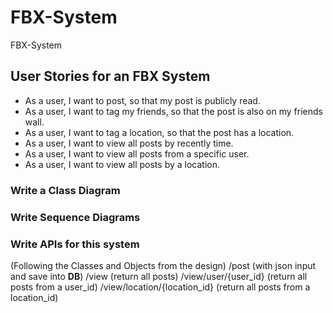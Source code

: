 # FBX-System
FBX-System 

## User Stories for an FBX System
- As a user, I want to post, so that my post is publicly read.
- As a user, I want to tag my friends, so that the post is also on my friends wall.
- As a user, I want to tag a location, so that the post has a location.
- As a user, I want to view all posts by recently time.
- As a user, I want to view all posts from a specific user.
- As a user, I want to view all posts by a location.

### Write a Class Diagram
### Write Sequence Diagrams
### Write APIs for this system
  (Following the Classes and Objects from the design)
  /post   						(with json input and save into **DB**)
  /view   						(return all posts)
  /view/user/{user_id}   			(return all posts from a user_id)
  /view/location/{location_id}   	(return all posts from a location_id)

